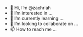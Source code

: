 - 👋 Hi, I’m @zachriah
- 👀 I’m interested in ...
- 🌱 I’m currently learning ...
- 💞️ I’m looking to collaborate on ...
- 📫 How to reach me ...

<!---
zachriah/zachriah is a ✨ special ✨ repository because its `README.md` (this file) appears on your GitHub profile.
You can click the Preview link to take a look at your changes.
--->
